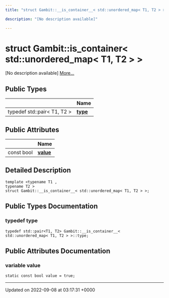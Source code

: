 ```yaml
---
title: "struct Gambit::__is_container__< std::unordered_map< T1, T2 > >"

description: "[No description available]"

---
```


# struct Gambit::__is_container__< std::unordered_map< T1, T2 > >



[No description available] [More...](#detailed-description)

## Public Types

|                | Name           |
| -------------- | -------------- |
| typedef std::pair< T1, T2 > | **[type](/documentation/code/classes/structgambit_1_1____is__container_____3_01std_1_1unordered__map_3_01t1_00_01t2_01_4_01_4/#typedef-type)**  |

## Public Attributes

|                | Name           |
| -------------- | -------------- |
| const bool | **[value](/documentation/code/classes/structgambit_1_1____is__container_____3_01std_1_1unordered__map_3_01t1_00_01t2_01_4_01_4/#variable-value)**  |

## Detailed Description

```
template <typename T1 ,
typename T2 >
struct Gambit::__is_container__< std::unordered_map< T1, T2 > >;
```

## Public Types Documentation

### typedef type

```
typedef std::pair<T1, T2> Gambit::__is_container__< std::unordered_map< T1, T2 > >::type;
```


## Public Attributes Documentation

### variable value

```
static const bool value = true;
```


-------------------------------

Updated on 2022-09-08 at 03:17:31 +0000